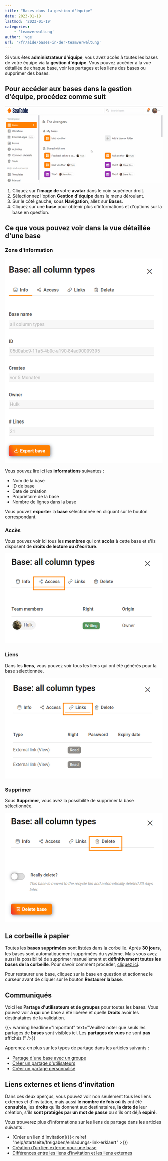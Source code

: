 ```yaml
---
title: "Bases dans la gestion d'équipe"
date: 2023-01-18
lastmod: '2023-01-19'
categories:
    - 'teamverwaltung'
author: 'vge'
url: '/fr/aide/bases-in-der-teamverwaltung'
---
```


Si vous êtes **administrateur d'équipe**, vous avez accès à toutes les bases de votre équipe via la **gestion d'équipe**. Vous pouvez accéder à la vue détaillée de chaque base, voir les partages et les liens des bases ou supprimer des bases.

## Pour accéder aux bases dans la gestion d'équipe, procédez comme suit

![Bases dans la gestion d'équipe](images/bases-in-der-teamverwaltung.gif)

1. Cliquez sur l'**image de** votre **avatar** dans le coin supérieur droit.
2. Sélectionnez l'option **Gestion d'équipe** dans le menu déroulant.
3. Sur le côté gauche, sous **Navigation**, allez sur **Bases**.
4. Cliquez sur une **base** pour obtenir plus d'informations et d'options sur la base en question.

## Ce que vous pouvez voir dans la vue détaillée d'une base

### Zone d'information

![Affichage des détails de la base](images/Basedetailanzeige-1.png)

Vous pouvez lire ici les **informations** suivantes :

- Nom de la base
- ID de base
- Date de création
- Propriétaire de la base
- Nombre de lignes dans la base

Vous pouvez **exporter** la **base** sélectionnée en cliquant sur le bouton correspondant.

### Accès

Vous pouvez voir ici tous les **membres** qui ont **accès** à cette base et s'ils disposent de **droits de lecture ou d'écriture**.

![Accès](images/Access-1.png)

### Liens

Dans les **liens**, vous pouvez voir tous les liens qui ont été générés pour la base sélectionnée.

![Liens](images/Links-1.png)

### Supprimer

Sous **Supprimer**, vous avez la possibilité de supprimer la base sélectionnée.

![Supprimer](images/Delete-1.png)

## La corbeille à papier

Toutes les **bases supprimées** sont listées dans la corbeille. Après **30 jours**, les bases sont automatiquement supprimées du système. Mais vous avez aussi la possibilité de supprimer manuellement et **définitivement toutes les bases de la corbeille**. Pour savoir comment procéder, [cliquez ici](https://seatable.io/fr/docs/teamverwaltung/den-papierkorb-in-der-teamverwaltung-leeren/).

Pour restaurer une base, cliquez sur la base en question et actionnez le curseur avant de cliquer sur le bouton **Restaurer la base**.

## Communiqués

Voici les **Partage d'utilisateurs et de groupes** pour toutes les bases. Vous pouvez voir **à qui** une base a été libérée et quelle **Droits** avoir les destinataires de la validation.

{{< warning  headline="Important"  text="Veuillez noter que seuls les partages de **bases** sont visibles ici. Les **partages de vues** ne sont **pas** affichés !" />}}

Apprenez-en plus sur les types de partage dans les articles suivants :

- [Partage d'une base avec un groupe](https://seatable.io/fr/docs/freigabelinks/freigabe-einer-base-an-eine-gruppe/)
- [Créer un partage d'utilisateurs](https://seatable.io/fr/docs/freigabelinks/anlegen-einer-benutzerfreigabe/)
- [Créer un partage personnalisé](https://seatable.io/fr/docs/berechtigungen/benutzerdefinierte-freigabe-erstellen/)

## Liens externes et liens d'invitation

Dans ces deux aperçus, vous pouvez voir non seulement tous les liens externes et d'invitation, mais aussi **le nombre de fois où** ils ont été **consultés**, les **droits** qu'ils donnent aux destinataires, **la date de** leur création, s'ils **sont protégés par un mot de passe** ou s'ils ont déjà **expiré**.

Vous trouverez plus d'informations sur les liens de partage dans les articles suivants :

- [Créer un lien d'invitation]({{< relref "help/startseite/freigaben/einladungs-link-erklaert" >}})
- [Création d’un lien externe pour une base](https://seatable.io/fr/docs/freigabelinks/externer-link-erklaert/)
- [Différences entre les liens d’invitation et les liens externes](https://seatable.io/fr/docs/freigabelinks/unterschiede-zwischen-einladungs-links-und-externen-links/)
